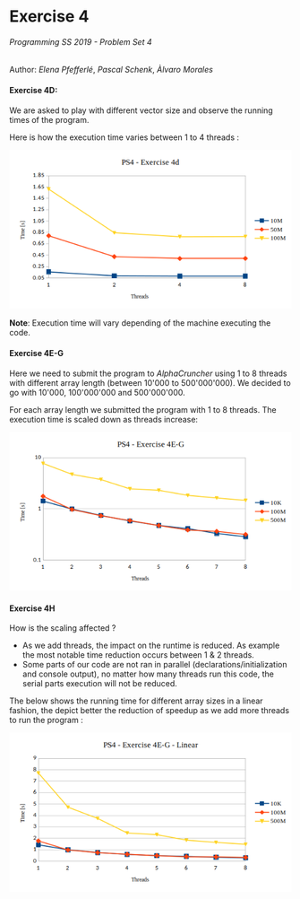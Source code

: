 # Exercise 4  
######  Programming SS 2019 - Problem Set 4
Author: *Elena Pfefferlé*, *Pascal Schenk*, *Àlvaro Morales*

#### Exercise 4D:

We are asked to play with different vector size and observe the running times of the program.

Here is how the execution time varies between 1 to 4 threads :

![alt text](4d.png)

**Note**: Execution time will vary depending of the machine executing the code.

#### Exercise 4E-G

Here we need to submit the program to *AlphaCruncher* using 1 to 8 threads with
different array length (between 10'000 to 500'000'000). We decided to go with 10'000, 100'000'000 and 500'000'000.

For each array length we submitted the program with 1 to 8 threads. The execution time is scaled down as threads increase:

![alt text](4eg.png)

#### Exercise 4H

How is the scaling affected ?
- As we add threads, the impact on the runtime is reduced. As example the most notable time reduction occurs between 1 & 2 threads.
- Some parts of our code are not ran in parallel (declarations/initialization and console output), no matter how many threads run this code, the serial parts execution will not be reduced.

The below shows the running time for different array sizes in a linear fashion, the depict better the reduction of speedup as we add more threads to run the program :

![alt text](4eg-lin.png)
